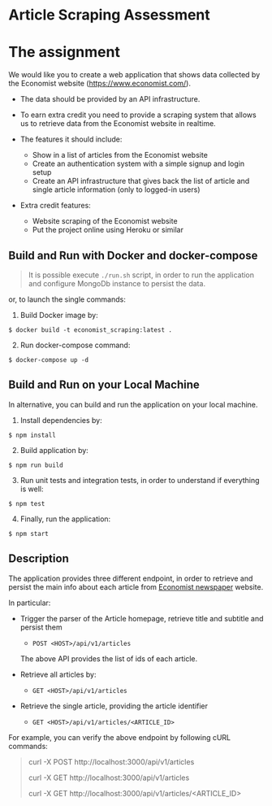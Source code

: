 # Article Scraping Assessment

# The assignment
We would like you to create a web application that shows data collected by the Economist
website (https://www.economist.com/).

- The data should be provided by an API infrastructure.
- To earn extra credit you need to provide a scraping system that allows us to retrieve data from the Economist website in realtime.

- The features it should include:
  - Show in a list of articles from the Economist website
  - Create an authentication system with a simple signup and login setup
  - Create an API infrastructure that gives back the list of article and single article information (only to logged-in users)

- Extra credit features:
  - Website scraping of the Economist website
  - Put the project online using Heroku or similar

## Build and Run with Docker and docker-compose

> It is possible execute `./run.sh` script, in order to run the application and configure MongoDb instance to persist the data.

or, to launch the single commands:

1. Build Docker image by:

```shell
$ docker build -t economist_scraping:latest .
```

2. Run docker-compose command:

```shell
$ docker-compose up -d 
```

## Build and Run on your Local Machine

In alternative, you can build and run the application on your local machine.

1. Install dependencies by:

```shell
$ npm install
```

2. Build application by:

```shell
$ npm run build
```

3. Run unit tests and integration tests, in order to understand if everything is well:

```shell
$ npm test
```

4. Finally, run the application:

```shell
$ npm start
```

## Description

The application provides three different endpoint, in order to retrieve and persist the main info about each article
from [Economist newspaper](https://www.economist.com/) website.

In particular:

- Trigger the parser of the Article homepage, retrieve title and subtitle and persist them
    - `POST <HOST>/api/v1/articles`
      
    The above API provides the list of ids of each article.


- Retrieve all articles by:
    - `GET <HOST>/api/v1/articles`


- Retrieve the single article, providing the article identifier
    - `GET <HOST>/api/v1/articles/<ARTICLE_ID>`

For example, you can verify the above endpoint by following cURL commands:
> curl -X POST http://localhost:3000/api/v1/articles
> 
> curl -X GET http://localhost:3000/api/v1/articles
> 
> curl -X GET http://localhost:3000/api/v1/articles/<ARTICLE_ID>
